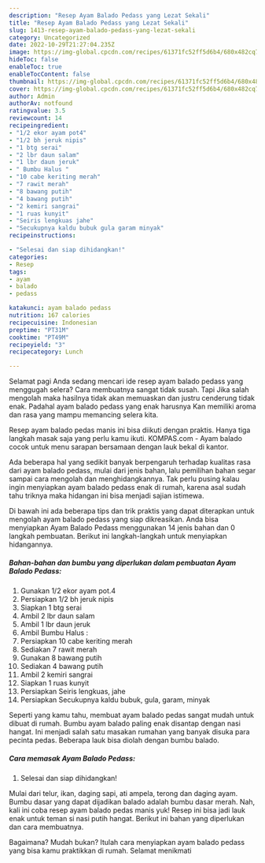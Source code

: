 ```yaml
---
description: "Resep Ayam Balado Pedass yang Lezat Sekali"
title: "Resep Ayam Balado Pedass yang Lezat Sekali"
slug: 1413-resep-ayam-balado-pedass-yang-lezat-sekali
category: Uncategorized
date: 2022-10-29T21:27:04.235Z
image: https://img-global.cpcdn.com/recipes/61371fc52ff5d6b4/680x482cq70/ayam-balado-pedass-foto-resep-utama.jpg
hideToc: false
enableToc: true
enableTocContent: false
thumbnail: https://img-global.cpcdn.com/recipes/61371fc52ff5d6b4/680x482cq70/ayam-balado-pedass-foto-resep-utama.jpg
cover: https://img-global.cpcdn.com/recipes/61371fc52ff5d6b4/680x482cq70/ayam-balado-pedass-foto-resep-utama.jpg
author: Admin
authorAv: notfound
ratingvalue: 3.5
reviewcount: 14
recipeingredient:
- "1/2 ekor ayam pot4"
- "1/2 bh jeruk nipis"
- "1 btg serai"
- "2 lbr daun salam"
- "1 lbr daun jeruk"
- " Bumbu Halus "
- "10 cabe keriting merah"
- "7 rawit merah"
- "8 bawang putih"
- "4 bawang putih"
- "2 kemiri sangrai"
- "1 ruas kunyit"
- "Seiris lengkuas jahe"
- "Secukupnya kaldu bubuk gula garam minyak"
recipeinstructions:

- "Selesai dan siap dihidangkan!"
categories:
- Resep
tags:
- ayam
- balado
- pedass

katakunci: ayam balado pedass 
nutrition: 167 calories
recipecuisine: Indonesian
preptime: "PT31M"
cooktime: "PT49M"
recipeyield: "3"
recipecategory: Lunch

---
```



Selamat pagi Anda sedang mencari ide resep ayam balado pedass yang menggugah selera? Cara membuatnya sangat tidak susah. Tapi Jika salah mengolah maka hasilnya tidak akan memuaskan dan justru cenderung tidak enak. Padahal ayam balado pedass yang enak harusnya Kan memiliki aroma dan rasa yang mampu memancing selera kita.


Resep ayam balado pedas manis ini bisa diikuti dengan praktis. Hanya tiga langkah masak saja yang perlu kamu ikuti. KOMPAS.com - Ayam balado cocok untuk menu sarapan bersamaan dengan lauk bekal di kantor.

Ada beberapa hal yang sedikit banyak berpengaruh terhadap kualitas rasa dari ayam balado pedass, mulai dari jenis bahan, lalu pemilihan bahan segar sampai cara mengolah dan menghidangkannya. Tak perlu pusing kalau ingin menyiapkan ayam balado pedass enak di rumah, karena asal sudah tahu triknya maka hidangan ini bisa menjadi sajian istimewa.


Di bawah ini ada beberapa tips dan trik praktis yang dapat diterapkan untuk mengolah ayam balado pedass yang siap dikreasikan. Anda bisa menyiapkan Ayam Balado Pedass menggunakan 14 jenis bahan dan 0 langkah pembuatan. Berikut ini langkah-langkah untuk menyiapkan hidangannya.

<!--inarticleads1-->

##### Bahan-bahan dan bumbu yang diperlukan dalam pembuatan Ayam Balado Pedass:

1. Gunakan 1/2 ekor ayam pot.4
1. Persiapkan 1/2 bh jeruk nipis
1. Siapkan 1 btg serai
1. Ambil 2 lbr daun salam
1. Ambil 1 lbr daun jeruk
1. Ambil  Bumbu Halus :
1. Persiapkan 10 cabe keriting merah
1. Sediakan 7 rawit merah
1. Gunakan 8 bawang putih
1. Sediakan 4 bawang putih
1. Ambil 2 kemiri sangrai
1. Siapkan 1 ruas kunyit
1. Persiapkan Seiris lengkuas, jahe
1. Persiapkan Secukupnya kaldu bubuk, gula, garam, minyak


Seperti yang kamu tahu, membuat ayam balado pedas sangat mudah untuk dibuat di rumah. Bumbu ayam balado paling enak disantap dengan nasi hangat. Ini menjadi salah satu masakan rumahan yang banyak disuka para pecinta pedas. Beberapa lauk bisa diolah dengan bumbu balado. 

<!--inarticleads2-->

##### Cara memasak Ayam Balado Pedass:


1. Selesai dan siap dihidangkan!

Mulai dari telur, ikan, daging sapi, ati ampela, terong dan daging ayam. Bumbu dasar yang dapat dijadikan balado adalah bumbu dasar merah. Nah, kali ini coba resep ayam balado pedas manis yuk! Resep ini bisa jadi lauk enak untuk teman si nasi putih hangat. Berikut ini bahan yang diperlukan dan cara membuatnya. 

Bagaimana? Mudah bukan? Itulah cara menyiapkan ayam balado pedass yang bisa kamu praktikkan di rumah. Selamat menikmati
